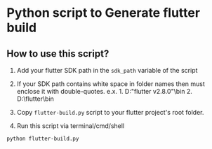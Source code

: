 # Python script to Generate flutter build


## How to use this script?
1. Add your flutter SDK path in the `sdk_path` variable of the script
2. If your SDK path contains white space in folder names then must enclose it with double-quotes.
    e.x. 
        1. D:\"flutter v2.8.0"\bin
        2. D:\flutter\bin

3. Copy `flutter-build.py` script to your flutter project's root folder.

4. Run this script via terminal/cmd/shell
```shell
python flutter-build.py
```
